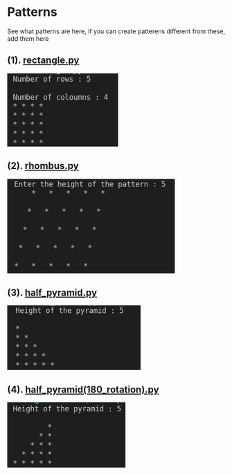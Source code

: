 # Patterns
See what patterns are here, if you can create patterens different from these, add them here

## (1). [rectangle.py](https://github.com/harshgtm01/Patterns/blob/main/Python/rectangle.py)

![rectangle](Images/rectangle.png)

## (2). [rhombus.py](https://github.com/harshgtm01/Patterns/blob/main/Python/rhombus.py)

![rhombus](Images/rhombus.png)

## (3). [half_pyramid.py](https://github.com/harshgtm01/Patterns/blob/main/Python/half_pyramid.py)

![half_pyramid](Images/half_pyramid.png)

## (4). [half_pyramid(180_rotation).py](https://github.com/harshgtm01/Patterns/blob/main/Python/half_pyramid(180_rotation).py)
![half_pyramid(180_rotation)](Images/half_pyramid(180_rotation).png)
